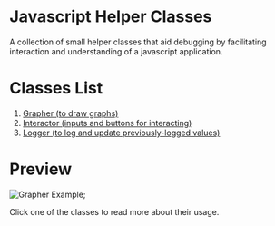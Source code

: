 # Javascript Helper Classes

A collection of small helper classes that aid debugging by facilitating interaction and understanding of a javascript application.

# Classes List

1. [Grapher (to draw graphs)](https://github.com/GuilhermeRossato/JsAppHelpers/tree/master/Grapher)
2. [Interactor (inputs and buttons for interacting)](https://github.com/GuilhermeRossato/JsAppHelpers/tree/master/Interactor)
3. [Logger (to log and update previously-logged values)](https://github.com/GuilhermeRossato/JsAppHelpers/tree/master/Logger)

# Preview

![Grapher Example](https://rawgit.com/GuilhermeRossato/JsAppHelpers/master/Grapher/demo.png);

Click one of the classes to read more about their usage.